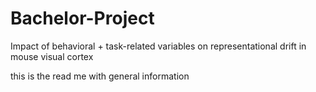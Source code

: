 # Bachelor-Project
Impact of behavioral + task-related variables on representational drift in mouse visual cortex

this is the read me with general information
